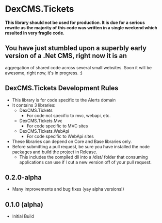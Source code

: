 # DexCMS.Tickets

**This library should not be used for production. It is due for a serious rewrite as the majority of this code was
written in a single weekend which resulted in very fragile code.**

## You have just stumbled upon a superbly early version of a .Net CMS, right now it is an 
aggregation of shared code across several small websites. Soon it will be awesome, right now, it's in progress. :)

## DexCMS.Tickets Development Rules
* This library is for code specific to the Alerts domain
* It contains 3 libraries:
	* DexCMS.Tickets
		* For code not specific to mvc, webapi, etc.
	* DexCMS.Tickets.Mvc
		* For code specific to MVC sites
	* DexCMS.Tickets.WebApi
		* For code specific to WebApi sites
* These libraries can depend on Core and Base libraries only.
* Before submitting a pull request, be sure you have installed the node packages and build the project in Release.
    * This includes the compiled dll into a /dist/ folder that consuming applications can use if I cut a new version off of your pull request.

## 0.2.0-alpha
* Many improvements and bug fixes (yay alpha versions!)

## 0.1.0 (alpha)
* Initial Build